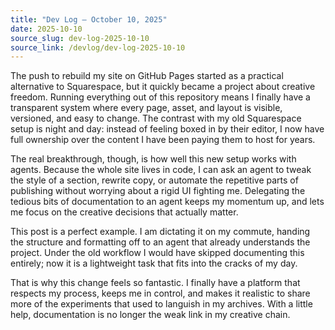 ```yaml
---
title: "Dev Log – October 10, 2025"
date: 2025-10-10
source_slug: dev-log-2025-10-10
source_link: /devlog/dev-log-2025-10-10
---
```


The push to rebuild my site on GitHub Pages started as a practical alternative to Squarespace, but it quickly became a project about creative freedom. Running everything out of this repository means I finally have a transparent system where every page, asset, and layout is visible, versioned, and easy to change. The contrast with my old Squarespace setup is night and day: instead of feeling boxed in by their editor, I now have full ownership over the content I have been paying them to host for years.

The real breakthrough, though, is how well this new setup works with agents. Because the whole site lives in code, I can ask an agent to tweak the style of a section, rewrite copy, or automate the repetitive parts of publishing without worrying about a rigid UI fighting me. Delegating the tedious bits of documentation to an agent keeps my momentum up, and lets me focus on the creative decisions that actually matter.

This post is a perfect example. I am dictating it on my commute, handing the structure and formatting off to an agent that already understands the project. Under the old workflow I would have skipped documenting this entirely; now it is a lightweight task that fits into the cracks of my day.

That is why this change feels so fantastic. I finally have a platform that respects my process, keeps me in control, and makes it realistic to share more of the experiments that used to languish in my archives. With a little help, documentation is no longer the weak link in my creative chain.
